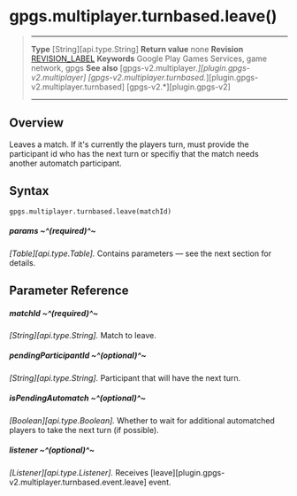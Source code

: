 # gpgs.multiplayer.turnbased.leave()

> --------------------- ------------------------------------------------------------------------------------------
> __Type__              [String][api.type.String]
> __Return value__      none
> __Revision__          [REVISION_LABEL](REVISION_URL)
> __Keywords__          Google Play Games Services, game network, gpgs
> __See also__          [gpgs-v2.multiplayer.*][plugin.gpgs-v2.multiplayer]
>                       [gpgs-v2.multiplayer.turnbased.*][plugin.gpgs-v2.multiplayer.turnbased]
>                       [gpgs-v2.*][plugin.gpgs-v2]
> --------------------- ------------------------------------------------------------------------------------------

## Overview

Leaves a match. If it's currently the players turn, must provide the participant id who has the next turn or specifiy that the match needs another automatch participant.

## Syntax

	gpgs.multiplayer.turnbased.leave(matchId)

##### params ~^(required)^~
_[Table][api.type.Table]._ Contains parameters — see the next section for details.

## Parameter Reference

##### matchId ~^(required)^~
_[String][api.type.String]._ Match to leave.

##### pendingParticipantId ~^(optional)^~
_[String][api.type.String]._ Participant that will have the next turn.

##### isPendingAutomatch ~^(optional)^~
_[Boolean][api.type.Boolean]._ Whether to wait for additional automatched players to take the next turn (if possible).

##### listener ~^(optional)^~
_[Listener][api.type.Listener]._ Receives [leave][plugin.gpgs-v2.multiplayer.turnbased.event.leave] event.